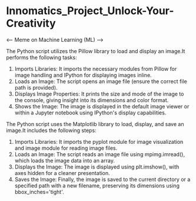 # Innomatics_Project_Unlock-Your-Creativity
<-- Meme on Machine Learning (ML) -->

The Python script utilizes the Pillow library to load and display an image.It performs the following tasks:
1) Imports Libraries: It imports the necessary modules from Pillow for image handling and IPython for displaying images inline.
2) Loads an Image: The script opens an image file (ensure the correct file path is provided).
3) Displays Image Properties: It prints the size and mode of the image to the console, giving insight into its dimensions and color format.
4) Shows the Image: The image is displayed in the default image viewer or within a Jupyter notebook using IPython's display capabilities.

The Python script uses the Matplotlib library to load, display, and save an image.It includes the following steps:
1) Imports Libraries: It imports the pyplot module for image visualization and image module for reading image files.
2) Loads an Image: The script reads an image file using mpimg.imread(), which loads the image data into an array.
3) Displays the Image: The image is displayed using plt.imshow(), with axes hidden for a cleaner presentation.
4) Saves the Image: Finally, the image is saved to the current directory or a specified path with a new filename, preserving its dimensions using bbox_inches='tight'.

